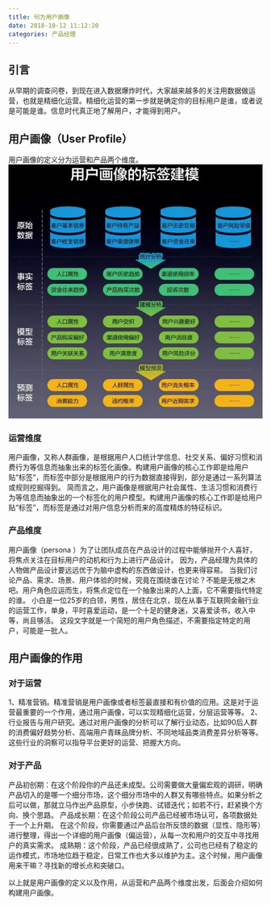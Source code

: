 ```yaml
---
title: 何为用户画像
date: 2018-10-12 11:12:20
categories: 产品经理
---
```

## 引言

从早期的调查问卷，到现在进入数据爆炸时代，大家越来越多的关注用数据做运营，也就是精细化运营。精细化运营的第一步就是确定你的目标用户是谁，或者说是可能是谁。信息时代真正地了解用户，才能得到用户。
<!--more-->
## 用户画像（User Profile）

用户画像的定义分为运营和产品两个维度。  
![用户画像的标签建模](/image/用户画像的标签建模.jpg)

### 运营维度

用户画像，又称人群画像，是根据用户人口统计学信息、社交关系、偏好习惯和消费行为等信息而抽象出来的标签化画像。构建用户画像的核心工作即是给用户贴“标签”，而标签中部分是根据用户的行为数据直接得到，部分是通过一系列算法或规则挖掘得到。
简而言之，用户画像是根据用户社会属性、生活习惯和消费行为等信息而抽象出的一个标签化的用户模型。构建用户画像的核心工作即是给用户贴“标签”，而标签是通过对用户信息分析而来的高度精炼的特征标识。

### 产品维度

用户画像（persona ）为了让团队成员在产品设计的过程中能够抛开个人喜好，将焦点关注在目标用户的动机和行为上进行产品设计。 因为，产品经理为具体的人物做产品设计要远远优于为脑中虚构的东西做设计，也更来得容易。
当我们讨论产品、需求、场景、用户体验的时候，究竟在围绕谁在讨论？不能是无根之木吧。用户角色应运而生，将焦点定位在一个抽象出来的人上面，它不需要指代特定的谁。
小白是一位25岁的白领，男性，居住在北京，现在从事于互联网金融行业的运营工作，单身，平时喜爱运动，是一个十足的健身迷，又喜爱读书，收入中等，尚且够活。
这段文字就是一个简短的用户角色描述，不需要指定特定的用户，可能是一批人。

## 用户画像的作用​

### 对于运营

1、精准营销。精准营销是用户画像或者标签最直接和有价值的应用。这是对于运营最重要的一个作用，通过用户画像，可以实现精细化运营，分层运营等等。
2、行业报告与用户研究。通过对用户画像的分析可以了解行业动态，比如90后人群的消费偏好趋势分析、高端用户青睐品牌分析、不同地域品类消费差异分析等等。这些行业的洞察可以指导平台更好的运营、把握大方向。

### 对于产品

产品初创期：在这个阶段你的产品还未成型。公司需要做大量偏宏观的调研，明确产品切入的是哪一个细分市场，这个细分市场中的人群又有哪些特点。如果分析之后可以做，那就立马作出产品原型，小步快跑、试错迭代；如若不行，赶紧换个方向、换个思路。
产品成长期：在这个阶段公司产品已经被市场认可，各项数据处于一个上升期。
在这个阶段，你需要通过产品后台所反馈的数据（显性、隐形等）进行整理，得出一个详细的用户画像（偏运营），从每一次和用户的交互中寻找用户的真实需求。
成熟期：这个阶段，产品已经很成熟了，公司也已经有了稳定的运作模式，市场地位趋于稳定，日常工作也大多以维护为主。这个时候，用户画像用来干嘛？寻找新的增长点和突破口。

以上就是用户画像的定义以及作用，从运营和产品两个维度出发，后面会介绍如何构建用户画像。
